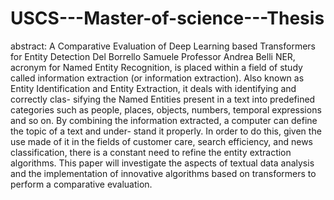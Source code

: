 # USCS---Master-of-science---Thesis
abstract:
A Comparative Evaluation of Deep Learning based Transformers for Entity
Detection
Del Borrello Samuele
Professor Andrea Belli
NER, acronym for Named Entity Recognition, is placed within a field of study
called information extraction (or information extraction). Also known as Entity
Identification and Entity Extraction, it deals with identifying and correctly clas-
sifying the Named Entities present in a text into predefined categories such as
people, places, objects, numbers, temporal expressions and so on. By combining
the information extracted, a computer can define the topic of a text and under-
stand it properly. In order to do this, given the use made of it in the fields of
customer care, search efficiency, and news classification, there is a constant need
to refine the entity extraction algorithms. This paper will investigate the aspects
of textual data analysis and the implementation of innovative algorithms based
on transformers to perform a comparative evaluation.
